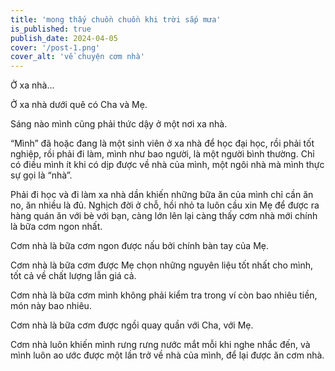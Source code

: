 ```yaml
---
title: 'mong thấy chuồn chuồn khi trời sắp mưa'
is_published: true
publish_date: 2024-04-05
cover: '/post-1.png'
cover_alt: 'về chuyện cơm nhà'
---
```


Ở xa nhà…

Ở xa nhà dưới quê có Cha và Mẹ.

Sáng nào mình cũng phải thức dậy ở một nơi xa nhà.

“Mình” đã hoặc đang là một sinh viên ở xa nhà để học đại học, rồi phải tốt nghiệp, rồi phải đi làm, mình như bao người, là một người bình thường. Chỉ có điều mình ít khi có dịp được về nhà của mình, một ngôi nhà mà mình thực sự gọi là “nhà”.

Phải đi học và đi làm xa nhà dần khiến những bữa ăn của mình chỉ cần ăn no, ăn nhiều là đủ. Nghịch đời ở chỗ, hồi nhỏ ta luôn cầu xin Mẹ để được ra hàng quán ăn với bè với bạn, càng lớn lên lại càng thấy cơm nhà mới chính là bữa cơm ngon nhất.

Cơm nhà là bữa cơm ngon được nấu bởi chính bàn tay của Mẹ.

Cơm nhà là bữa cơm được Mẹ chọn những nguyên liệu tốt nhất cho mình, tốt cả về chất lượng lẫn giá cả.

Cơm nhà là bữa cơm mình không phải kiểm tra trong ví còn bao nhiêu tiền, món này bao nhiêu.

Cơm nhà là bữa cơm được ngồi quay quần với Cha, với Mẹ.

Cơm nhà luôn khiến mình rưng rưng nước mắt mỗi khi nghe nhắc đến, và mình luôn ao ước được một lần trở về nhà của mình, để lại được ăn cơm nhà.
